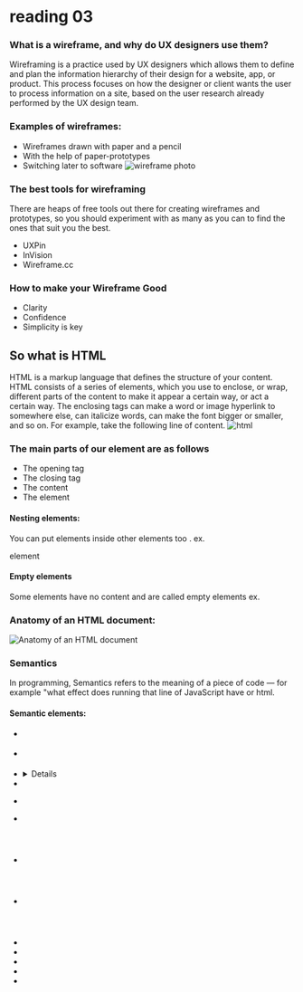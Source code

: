# reading 03

###  What is a wireframe, and why do UX designers use them?

Wireframing is a practice used by UX designers which allows them to define and plan the information hierarchy of their design for a website, app, or product. This process focuses on how the designer or client wants the user to process information on a site, based on the user research already performed by the UX design team.

### Examples of wireframes:

- Wireframes drawn with paper and a pencil
- With the help of paper-prototypes
- Switching later to software 
![wireframe photo](https://d1dlalugb0z2hd.cloudfront.net/handbooks/agile-handbook/wireframe/01-youtube-wireframe-example.png)

### The best tools for wireframing
There are heaps of free tools out there for creating wireframes and prototypes, so you should experiment with as many as you can to find the ones that suit you the best.
- UXPin
- InVision
- Wireframe.cc
### How to make your Wireframe Good
- Clarity
- Confidence
- Simplicity is key

## So what is HTML
HTML is a markup language that defines the structure of your content. HTML consists of a series of elements, which you use to enclose, or wrap, different parts of the content to make it appear a certain way, or act a certain way. The enclosing tags can make a word or image hyperlink to somewhere else, can italicize words, can make the font bigger or smaller, and so on.  For example, take the following line of content.
![html](https://xwww.mutah.edu.jo/yumna/what-is-html.jpg)

### The main parts of our element are as follows
- The opening tag
- The closing tag
- The content 
- The element

#### Nesting elements:
You can put elements inside other elements too .
ex. <p>element </p>

#### Empty elements
Some elements have no content and are called empty elements
ex. <img src="">

### Anatomy of an HTML document:
![Anatomy of an HTML document](https://www.oreilly.com/library/view/learning-web-design/9781449337513/httpatomoreillycomsourceoreillyimages2257981.png)
### Semantics
In programming, Semantics refers to the meaning of a piece of code — for example "what effect does running that line of JavaScript have or html.

#### Semantic elements:
- <article>
- <aside>
- <details>
- <figcaption>
- <figure>
- <footer>
- <header>
- <main>
- <mark>
- <nav>
- <section>
- <summary>
- <time>